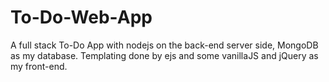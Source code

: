 # To-Do-Web-App
A full stack To-Do App with nodejs on the back-end server side, MongoDB as my database. Templating done by ejs and some vanillaJS and jQuery as my front-end.
